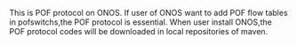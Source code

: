 This is POF protocol on ONOS.
If user of ONOS want to add POF flow tables in pofswitchs,the POF protocol is essential.
When user install ONOS,the POF protocol codes will be downloaded in local repositories of maven. 

